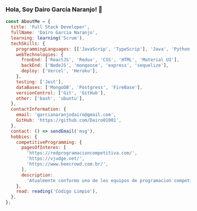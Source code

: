### Hola, Soy Dairo García Naranjo! 👋

```javascript
const AboutMe = {
  title: 'Full Stack Developer',
  fullName: 'Dairo Garcia Naranjo',
  learning: learning('Scrum'),
  techSkills: {
    programmingLanguages: [['JavaScrip', 'TypeScrip'], 'Java', 'Python', 'C++'],
    webTechnologies: {
      fronEnd: ['ReactJS', 'Redux', 'CSS', 'HTML', 'Material UI'],
      backEnd: ['NodeJS', 'mongoose', 'express', 'sequelize'],
      deploy: ['Vercel', 'Heroku'],
    },
    testing: ['Jest'],
    dataBases: ['MongoDB', 'Postgress', 'FireBase'],
    versionControl: ['Git', 'GitHub'],
    other: ['bash', 'ubuntu'],
  },
  contactInformation: {
    email: 'garcianaranjodairo@gmail.com',
    GitHub: 'https://github.com/Dairo01001',
  },
  contact: () => sendEmail('msg'),
  hobbies: {
    competitiveProgramming: {
      pagesOfInteres: [
        'https://redprogramacioncompetitiva.com/',
        'https://vjudge.net/',
        'https://www.beecrowd.com.br/',
      ],
      description:
        'Atualmente conformo uno de los equipos de programacion competitiva de la Universidad de la Amazonia',
    },
    read: reading('Código Limpio'),
  },
};
```


<!--
**Dairo01001/Dairo01001** is a ✨ _special_ ✨ repository because its `README.md` (this file) appears on your GitHub profile.

Here are some ideas to get you started:

- 🔭 I’m currently working on ...
- 🌱 I’m currently learning ...
- 👯 I’m looking to collaborate on ...
- 🤔 I’m looking for help with ...
- 💬 Ask me about ...
- 📫 How to reach me: ...
- 😄 Pronouns: ...
- ⚡ Fun fact: ...
-->
